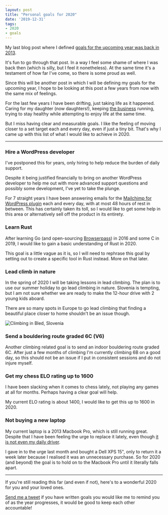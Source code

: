 ```yaml
---
layout: post
title: "Personal goals for 2020"
date: '2019-12-31'
tags:
- 2020
- goals
---
```


My last blog post where I defined [goals for the upcoming year was back in 2013]({{site.url}}/goals-for-2013/). 

It's fun to go through that post. In a way I feel some shame of where I was back then (which is silly, but I feel it nonetheless). At the same time it's a testament of how far I've come, so there is some proud as well. 

Since this will be another post in which I will be defining my goals for the upcoming year, I hope to be looking at this post a few years from now with the same mix of feelings.

For the last few years I have been drifting, just taking life as it happened. Caring for my daughter (now daughters!), keeping [the business](https://ibericode.com/) running, trying to stay healthy while attempting to enjoy life at the same time.

But I miss having clear and measurable goals. I like the feeling of moving closer to a set target each and every day, even if just a tiny bit. That's why I came up with this list of what I would like to achieve in 2020.

---

### Hire a WordPress developer

I've postponed this for years, only hiring to help reduce the burden of daily support. 

Despite it being justified financially to bring on another WordPress developer to help me out with more advanced support questions and possibly some development, I've yet to take the plunge. 

For 7 straight years I have been answering emails for the [Mailchimp for WordPress plugin](https://www.mc4wp.com/) each and every day, with at most 48 hours of rest in between. This has certainly taken its toll, so I would like to get some help in this area or alternatively sell off the product in its entirety.


### Learn Rust

After learning Go (and open-sourcing [Browserpass]({{site.url}}/chrome-extension-for-pass/)) in 2016 and some C in 2019, I would like to gain a basic understanding of Rust in 2020. 

This goal is a little vague as it is, so I will need to rephrase this goal by setting out to create a specific tool in Rust instead. More on that later.


### Lead climb in nature

In the spring of 2020 I will be taking lessons in lead climbing. The plan is to use our summer holiday to go lead climbing in nature. Slovenia is tempting, but I am not sure whether we are ready to make the 12-hour drive with 2 young kids aboard.

There are so many spots in Europe to go lead climbing that finding a beautiful place closer to home shouldn't be an issue though.

![Climbing in Bled, Slovenia]({{site.url}}/media/2019/slovenia-climbing.jpg)


### Send a bouldering route graded 6C (V6)

Another climbing related goal is to send an indoor bouldering route graded 6C. After just a few months of climbing I'm currently climbing 6B on a good day, so this should not be an issue if I put in consistent sessions and do not injure myself.


### Get my chess ELO rating up to 1600

I have been slacking when it comes to chess lately, not playing any games at all for months. Perhaps having a clear goal will help. 

My current ELO rating is about 1400, I would like to get this up to 1600 in 2020.


### Not buying a new laptop

My current laptop is a 2013 Macbook Pro, which is still running great. Despite that I have been feeling the urge to replace it lately, even though [it is not even my daily driver]({{site.url}}/2016-year-in-review/#switched-back-to-linux). 

I gave in to the urge last month and bought a Dell XPS 15", only to return it a week later because I realised it was an unnecessary purchase. So for 2020 (and beyond) the goal is to hold on to the Macbook Pro until it literally falls apart.

---

If you're still reading this far (and even if not), here's to a wonderful 2020 for you and your loved ones. 

[Send me a tweet](https://twitter.com/dannyvankooten) if you have written goals you would like me to remind you of as the year progresses, it would be good to keep each other accountable!